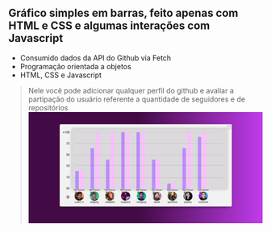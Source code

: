 ## Gráfico simples em barras, feito apenas com HTML e CSS e algumas interações com Javascript

- Consumido dados da API do Github via Fetch
- Programação orientada a objetos
- HTML, CSS e Javascript

> Nele você pode adicionar qualquer perfil do github e avaliar a partipação do usuário referente a quantidade de seguidores e de repositórios
![preview](./others/graphic.png)
